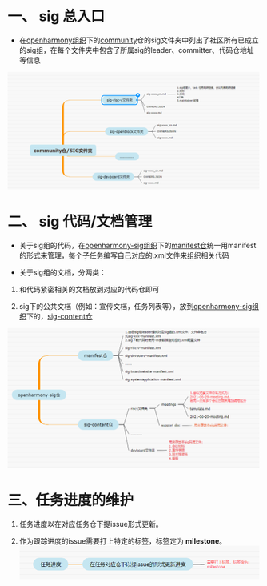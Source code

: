 #  一、 sig 总入口

* 在[openharmony组织](https://gitee.com/openharmony)下的[community](https://gitee.com/openharmony/community)仓的sig文件夹中列出了社区所有已成立的sig组，在每个文件夹中包含了所属sig的leader、committer、代码仓地址等信息

![](./figures/entry.png)

# 二、 sig 代码/文档管理

* 关于sig组的代码，在[openharmony-sig组织](https://gitee.com/openharmony-sig/)下的[manifest仓](https://gitee.com/openharmony-sig/manifest)统一用manifest的形式来管理，每个子任务编写自己对应的.xml文件来组织相关代码

* 关于sig组的文档，分两类：

1. 和代码紧密相关的文档放到对应的代码仓即可

2. sig下的公共文档（例如：宣传文档，任务列表等），放到[openharmony-sig组织](https://gitee.com/openharmony-sig/)下的，[sig-content仓](https://gitee.com/openharmony-sig/sig-content)


![](./figures/content.png)

# 三、任务进度的维护

  1. 任务进度以在对应任务仓下提issue形式更新。

  2. 作为跟踪进度的issue需要打上特定的标签，标签定为 **milestone**。
![](./figures/issue.png)

